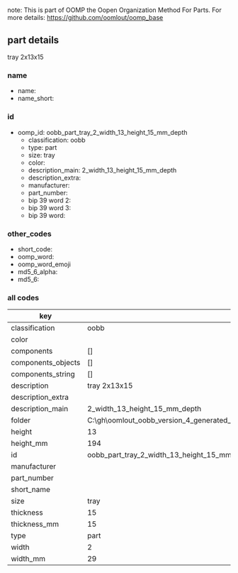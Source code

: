 #   

note: This is part of OOMP the Oopen Organization Method For Parts. For more details: https://github.com/oomlout/oomp_base

##  part details



tray 2x13x15

### name
* name: 
* name_short: 
### id
* oomp_id: oobb_part_tray_2_width_13_height_15_mm_depth
  * classification: oobb
  * type: part
  * size: tray
  * color: 
  * description_main: 2_width_13_height_15_mm_depth
  * description_extra: 
  * manufacturer: 
  * part_number: 
  * bip 39 word 2: 
  * bip 39 word 3: 
  * bip 39 word: 

### other_codes
* short_code: 
* oomp_word: 
* oomp_word_emoji 
* md5_6_alpha: 
* md5_6: 









### all codes 
| key | value |  
| --- | --- |  
| classification | oobb |  
| color |  |  
| components | [] |  
| components_objects | [] |  
| components_string | [] |  
| description | tray 2x13x15 |  
| description_extra |  |  
| description_main | 2_width_13_height_15_mm_depth |  
| folder | C:\gh\oomlout_oobb_version_4_generated_parts\things\oobb_part_tray_2_width_13_height_15_mm_depth |  
| height | 13 |  
| height_mm | 194 |  
| id | oobb_part_tray_2_width_13_height_15_mm_depth |  
| manufacturer |  |  
| part_number |  |  
| short_name |  |  
| size | tray |  
| thickness | 15 |  
| thickness_mm | 15 |  
| type | part |  
| width | 2 |  
| width_mm | 29 |  

